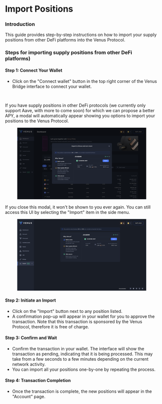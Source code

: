 # Import Positions

### Introduction

This guide provides step-by-step instructions on how to import your supply positions from other DeFi platforms into the Venus Protocol.

### Steps for importing supply positions from other DeFi platforms)

#### Step 1: Connect Your Wallet

* Click on the "Connect wallet" button in the top right corner of the Venus Bridge interface to connect your wallet.

<figure><img src="../.gitbook/assets/Screenshot 2024-01-22 at 1.15.11 PM.png" alt=""><figcaption></figcaption></figure>

If you have supply positions in other DeFi protocols (we currently only support Aave, with more to come soon) for which we can propose a better APY, a modal will automatically appear showing you options to import your positions to the Venus Protocol.

<figure><img src="../.gitbook/assets/import-positions-modal.png" alt=""><figcaption></figcaption></figure>

If you close this modal, it won't be shown to you ever again. You can still access this UI by selecting the "Import" item in the side menu.

<figure><img src="../.gitbook/assets/import-positions-page.png" alt=""><figcaption></figcaption></figure>

#### Step 2: Initiate an Import

* Click on the "Import" button next to any position listed.
* A confirmation pop-up will appear in your wallet for you to approve the transaction. Note that this transaction is sponsored by the Venus Protocol, therefore it is free of charge.

#### Step 3: Confirm and Wait

* Confirm the transaction in your wallet. The interface will show the transaction as pending, indicating that it is being processed. This may take from a few seconds to a few minutes depending on the current network activity.
* You can import all your positions one-by-one by repeating the process.

#### Step 4: Transaction Completion

* Once the transaction is complete, the new positions will appear in the "Account" page.
